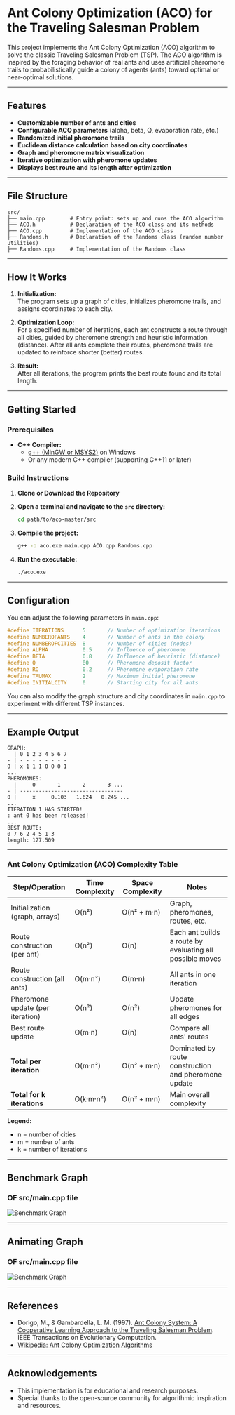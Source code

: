 # Ant Colony Optimization (ACO) for the Traveling Salesman Problem

This project implements the Ant Colony Optimization (ACO) algorithm to solve the classic Traveling Salesman Problem (TSP). The ACO algorithm is inspired by the foraging behavior of real ants and uses artificial pheromone trails to probabilistically guide a colony of agents (ants) toward optimal or near-optimal solutions.

---

## Features

- **Customizable number of ants and cities**
- **Configurable ACO parameters** (alpha, beta, Q, evaporation rate, etc.)
- **Randomized initial pheromone trails**
- **Euclidean distance calculation based on city coordinates**
- **Graph and pheromone matrix visualization**
- **Iterative optimization with pheromone updates**
- **Displays best route and its length after optimization**

---

## File Structure

```
src/
├── main.cpp        # Entry point: sets up and runs the ACO algorithm
├── ACO.h           # Declaration of the ACO class and its methods
├── ACO.cpp         # Implementation of the ACO class
├── Randoms.h       # Declaration of the Randoms class (random number utilities)
├── Randoms.cpp     # Implementation of the Randoms class
```

---

## How It Works

1. **Initialization:**  
   The program sets up a graph of cities, initializes pheromone trails, and assigns coordinates to each city.

2. **Optimization Loop:**  
   For a specified number of iterations, each ant constructs a route through all cities, guided by pheromone strength and heuristic information (distance). After all ants complete their routes, pheromone trails are updated to reinforce shorter (better) routes.

3. **Result:**  
   After all iterations, the program prints the best route found and its total length.

---

## Getting Started

### Prerequisites

- **C++ Compiler:**
    - [g++ (MinGW or MSYS2)](https://www.msys2.org/) on Windows
    - Or any modern C++ compiler (supporting C++11 or later)

### Build Instructions

1. **Clone or Download the Repository**

2. **Open a terminal and navigate to the `src` directory:**
   ```sh
   cd path/to/aco-master/src
   ```

3. **Compile the project:**
   ```sh
   g++ -o aco.exe main.cpp ACO.cpp Randoms.cpp
   ```

4. **Run the executable:**
   ```sh
   ./aco.exe
   ```

---

## Configuration

You can adjust the following parameters in `main.cpp`:

```cpp
#define ITERATIONS      5       // Number of optimization iterations
#define NUMBEROFANTS    4       // Number of ants in the colony
#define NUMBEROFCITIES  8       // Number of cities (nodes)
#define ALPHA           0.5     // Influence of pheromone
#define BETA            0.8     // Influence of heuristic (distance)
#define Q               80      // Pheromone deposit factor
#define RO              0.2     // Pheromone evaporation rate
#define TAUMAX          2       // Maximum initial pheromone
#define INITIALCITY     0       // Starting city for all ants
```

You can also modify the graph structure and city coordinates in `main.cpp` to experiment with different TSP instances.

---

## Example Output

```
GRAPH:
  | 0 1 2 3 4 5 6 7
- | - - - - - - - -
0 | x 1 1 1 0 0 0 1
...
PHEROMONES:
  |     0       1       2       3 ...
- | ---------------------------------
0 |     x     0.103   1.624   0.245 ...
...
ITERATION 1 HAS STARTED!
: ant 0 has been released!
...
BEST ROUTE:
0 7 6 2 4 5 1 3
length: 127.509
```

---

### Ant Colony Optimization (ACO) Complexity Table

| Step/Operation                  | Time Complexity         | Space Complexity        | Notes                                                      |
|----------------------------------|------------------------|------------------------|------------------------------------------------------------|
| Initialization (graph, arrays)   | O(n²)                  | O(n² + m·n)            | Graph, pheromones, routes, etc.                            |
| Route construction (per ant)     | O(n²)                  | O(n)                   | Each ant builds a route by evaluating all possible moves   |
| Route construction (all ants)    | O(m·n²)                | O(m·n)                 | All ants in one iteration                                  |
| Pheromone update (per iteration) | O(n²)                  | O(n²)                  | Update pheromones for all edges                            |
| Best route update                | O(m·n)                 | O(n)                   | Compare all ants' routes                                   |
| **Total per iteration**          | O(m·n²)                | O(n² + m·n)            | Dominated by route construction and pheromone update       |
| **Total for k iterations**       | O(k·m·n²)              | O(n² + m·n)            | Main overall complexity                                    |

**Legend:**
- n = number of cities
- m = number of ants
- k = number of iterations

---

## Benchmark Graph
### **OF src/main.cpp file**
![Benchmark Graph](./docs/graph.png)

---

## Animating Graph
### **OF src/main.cpp file**
![Benchmark Graph](./docs/aco_tsp_animation.gif)

---

## References

- Dorigo, M., & Gambardella, L. M. (1997). [Ant Colony System: A Cooperative Learning Approach to the Traveling Salesman Problem](https://ieeexplore.ieee.org/document/585892). IEEE Transactions on Evolutionary Computation.
- [Wikipedia: Ant Colony Optimization Algorithms](https://en.wikipedia.org/wiki/Ant_colony_optimization_algorithms)


---

## Acknowledgements

- This implementation is for educational and research purposes.
- Special thanks to the open-source community for algorithmic inspiration and resources.
